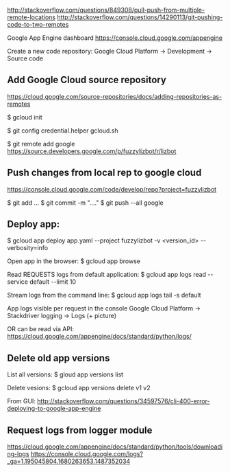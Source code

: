 http://stackoverflow.com/questions/849308/pull-push-from-multiple-remote-locations
http://stackoverflow.com/questions/14290113/git-pushing-code-to-two-remotes


Google App Engine dashboard
https://console.cloud.google.com/appengine

Create a new code repository:
Google Cloud Platform -> Development -> Source code

Add Google Cloud source repository
--------
https://cloud.google.com/source-repositories/docs/adding-repositories-as-remotes

$ gcloud init

$ git config credential.helper gcloud.sh

$ git remote add google \
  https://source.developers.google.com/p/fuzzylizbot/r/lizbot

Push changes from local rep to google cloud
--------
https://console.cloud.google.com/code/develop/repo?project=fuzzylizbot

$ git add ...
$ git commit -m "...."
$ git push --all google



Deploy app:
--------
$ gcloud app deploy app.yaml --project fuzzylizbot -v <version_id> --verbosity=info

Open app in the browser:
$ gcloud app browse

Read REQUESTS logs from default application:
$ gcloud app logs read --service default --limit 10

Stream logs from the command line:
$  gcloud app logs tail -s default

App logs visible per request in the console
Google Cloud Platform -> Stackdriver logging -> Logs (+ picture)

OR can be read via API:
https://cloud.google.com/appengine/docs/standard/python/logs/                                                                                                                


Delete old app versions
--------
List all versions:
$ gloud app versions list

Delete vesions:
$ gcloud app versions delete v1 v2

From GUI:
http://stackoverflow.com/questions/34597576/cli-400-error-deploying-to-google-app-engine

Request logs from logger module
--------
https://cloud.google.com/appengine/docs/standard/python/tools/downloading-logs
https://console.cloud.google.com/logs?_ga=1.195045804.1680263653.1487352034
